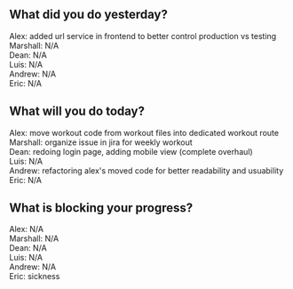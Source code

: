 ## What did you do yesterday?
Alex: added url service in frontend to better control production vs testing<br>
Marshall: N/A<br>
Dean: N/A<br>
Luis: N/A<br>
Andrew: N/A<br>
Eric: N/A<br>
## What will you do today?
Alex: move workout code from workout files into dedicated workout route<br>
Marshall: organize issue in jira for weekly workout<br>
Dean: redoing login page, adding mobile view (complete overhaul)<br>
Luis: N/A<br>
Andrew: refactoring alex's moved code for better readability and usuability<br>
Eric: N/A<br>
## What is blocking your progress?
Alex: N/A<br>
Marshall: N/A<br>
Dean: N/A<br>
Luis: N/A<br>
Andrew: N/A<br>
Eric: sickness<br>
